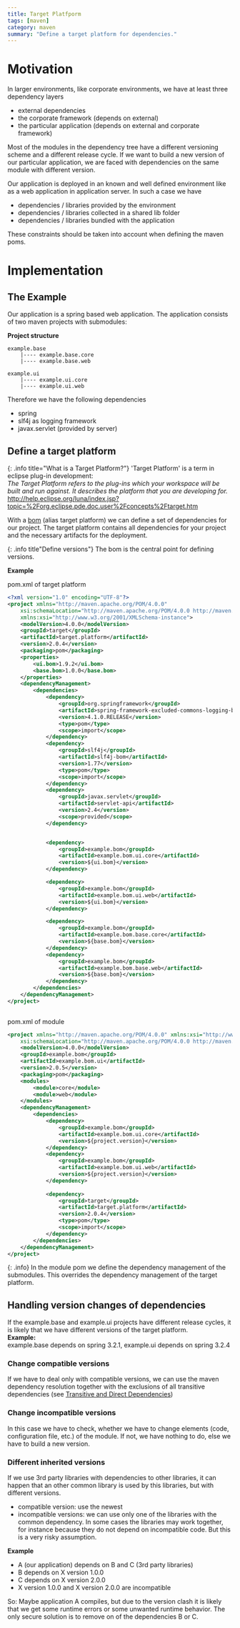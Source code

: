 ```yaml
---
title: Target Platfporm
tags: [maven]
category: maven
summary: "Define a target platform for dependencies."
---
```


# Motivation

In larger environments, like corporate environments, we have at least three dependency layers

* external dependencies
* the corporate framework (depends on external)
* the particular application (depends on external and corporate framework)

Most of the modules in the dependency tree have a different versioning scheme and a different release cycle. If we want to build a new version of our particular application, we are faced with dependencies on the same module with different version.

Our application is deployed in an known and well defined environment like as a web application in application server. In such a case we have

* dependencies / libraries provided by the environment
* dependencies / libraries collected in a shared lib folder
* dependencies / libraries bundled with the application

These constraints should be taken into account when defining the maven poms.

# Implementation
## The Example
Our application is a spring based web application. The application consists of two maven projects with submodules:

**Project structure**
```
example.base
    |---- example.base.core
    |---- example.base.web

example.ui
    |---- example.ui.core
    |---- example.ui.web

```
Therefore we have the following dependencies
* spring
* slf4j as  logging framework
* javax.servlet (provided by server)

## Define a target platform

{: .info title="What is a Target Platform?"}
'Target Platform' is a term in eclipse plug-in development:  
*The Target Platform refers to the plug-ins which your workspace will be built and run against. It describes the platform that you are developing for.*
<http://help.eclipse.org/luna/index.jsp?topic=%2Forg.eclipse.pde.doc.user%2Fconcepts%2Ftarget.htm>

With a [bom](./bill_of_material.html) (alias target platform) we can define a set of dependencies for our project. The target platform contains all dependencies for your project and the necessary artifacts for the deployment.

{: .info title"Define versions"}
 The bom is the central point for defining versions.


**Example**

pom.xml of target platform

``` xml
<?xml version="1.0" encoding="UTF-8"?>
<project xmlns="http://maven.apache.org/POM/4.0.0"
	xsi:schemaLocation="http://maven.apache.org/POM/4.0.0 http://maven.apache.org/xsd/maven-4.0.0.xsd"
	xmlns:xsi="http://www.w3.org/2001/XMLSchema-instance">
	<modelVersion>4.0.0</modelVersion>
	<groupId>target</groupId>
	<artifactId>target.platform</artifactId>
	<version>2.0.4</version>
	<packaging>pom</packaging>
	<properties>
		<ui.bom>1.9.2</ui.bom>
		<base.bom>1.0.0</base.bom>
	</properties>
	<dependencyManagement>
		<dependencies>
			<dependency>
				<groupId>org.springframework</groupId>
				<artifactId>spring-framework-excluded-commons-logging-bom</artifactId>
				<version>4.1.0.RELEASE</version>
				<type>pom</type>
				<scope>import</scope>
			</dependency>
			<dependency>
				<groupId>slf4j</groupId>
				<artifactId>slf4j-bom</artifactId>
				<version>1.77</version>
				<type>pom</type>
				<scope>import</scope>
			</dependency>
			<dependency>
				<groupId>javax.servlet</groupId>
				<artifactId>servlet-api</artifactId>
				<version>2.4</version>
				<scope>provided</scope>
			</dependency>


			<dependency>
				<groupId>example.bom</groupId>
				<artifactId>example.bom.ui.core</artifactId>
				<version>${ui.bom}</version>
			</dependency>

			<dependency>
				<groupId>example.bom</groupId>
				<artifactId>example.bom.ui.web</artifactId>
				<version>${ui.bom}</version>
			</dependency>

			<dependency>
				<groupId>example.bom</groupId>
				<artifactId>example.bom.base.core</artifactId>
				<version>${base.bom}</version>
			</dependency>
			<dependency>
				<groupId>example.bom</groupId>
				<artifactId>example.bom.base.web</artifactId>
				<version>${base.bom}</version>
			</dependency>
		</dependencies>
	</dependencyManagement>
</project>
	
``` 


pom.xml of module

``` xml
<project xmlns="http://maven.apache.org/POM/4.0.0" xmlns:xsi="http://www.w3.org/2001/XMLSchema-instance"
	xsi:schemaLocation="http://maven.apache.org/POM/4.0.0 http://maven.apache.org/xsd/maven-4.0.0.xsd">
	<modelVersion>4.0.0</modelVersion>
	<groupId>example.bom</groupId>
	<artifactId>example.bom.ui</artifactId>
	<version>2.0.5</version>
	<packaging>pom</packaging>
	<modules>
		<module>core</module>
		<module>web</module>
	</modules>
	<dependencyManagement>
		<dependencies>
			<dependency>
				<groupId>example.bom</groupId>
				<artifactId>example.bom.ui.core</artifactId>
				<version>${project.version}</version>
			</dependency>
			<dependency>
				<groupId>example.bom</groupId>
				<artifactId>example.bom.ui.web</artifactId>
				<version>${project.version}</version>
			</dependency>
			
			<dependency>
				<groupId>target</groupId>
				<artifactId>target.platform</artifactId>
				<version>2.0.4</version>
				<type>pom</type>
				<scope>import</scope>
			</dependency>
		</dependencies>
	</dependencyManagement>
</project>
```



{: .info}
In the module pom we define the dependency management of the submodules. This overrides the dependency management of the target platform.

## Handling version changes of dependencies
If the example.base and example.ui projects have different release cycles, it is likely that we have different versions of the target platform.  
**Example:**  
example.base depends on spring 3.2.1, example.ui depends on spring 3.2.4

### Change compatible versions
If we have to deal only with compatible versions, we can use the maven dependency resolution together with the exclusions of all transitive dependencies (see [Transitive and Direct Dependencies](./transitive_and_direct_dependencies.html))


### Change incompatible versions
In this case we have to check, whether we have to change elements (code, configuration file, etc.) of the module. If not, we have nothing to do, else we have to build a new version.

###  Different inherited versions
If we use 3rd party libraries with dependencies to other libraries, it can happen that an other common library is used by this libraries, but with different versions.
* compatible version: use the newest
* incompatible versions: we can use only one of the libraries with the common dependency. In some cases the libraries may work together, for instance because they do not depend on incompatible code. But this is a very risky assumption.

**Example**
* A (our application) depends on B and C (3rd party libraries) 
* B depends on X version 1.0.0
* C depends on X version 2.0.0
* X version 1.0.0 and X version 2.0.0 are incompatible

So: Maybe application A compiles, but due to the version clash it is likely that we get some runtime errors or some unwanted runtime behavior. The only secure solution is to remove on of the dependencies B or C.
